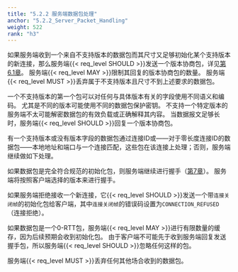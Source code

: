 ```yaml
---
title: "5.2.2 服务端数据包处理"
anchor: "5.2.2_Server_Packet_Handling"
weight: 522
rank: "h3"
---
```


如果服务端收到一个来自不支持版本的数据包而其尺寸又足够初始化某个支持版本的新连接，那么服务端{{< req_level SHOULD >}}发送一个版本协商包，详见[第6.1章](#6.1_Sending_Version_Negotiation_Packets)。
服务端{{< req_level MAY >}}限制其回复的版本协商包的数量。
服务端{{< req_level MUST >}}丢弃属于不支持版本且尺寸不到上述要求的数据包。

一个不支持版本的第一个包可以对任何与具体版本有关的字段使用不同语义和编码。
尤其是不同的版本可能使用不同的数据包保护密钥。
不支持一个特定版本的服务端不太可能解密数据包的有效负载或正确解释其内容。
当数据报文足够长时，服务端{{< req_level SHOULD >}}回复一个版本协商包。

有一个支持版本或没有版本字段的数据包通过连接ID或——对于零长度连接ID的数据包——本地地址和端口与一个连接匹配，这些包在该连接上处理；否则，服务端继续做如下处理。

如果数据包是完全符合规范的初始化包，则服务端继续进行握手（[第7章](#7_Cryptographic_and_Transport_Handshake)）。
服务端将按照客户端选择的版本来进行握手。

如果服务端拒绝接收一个新连接，它{{< req_level SHOULD >}}发送一个带`连接关闭帧`的初始化包给客户端，其中`连接关闭帧`的错误码设置为`CONNECTION_REFUSED`（连接拒绝）。

如果数据包是一个0-RTT包，服务端{{< req_level MAY >}}进行有限数量的缓存，因为后续预期会收到初始化包。
由于客户端不可能先于收到服务端回复发送握手包，所以服务端{{< req_level SHOULD >}}忽略任何这样的包。

服务端{{< req_level MUST >}}丢弃任何其他场合收到的数据包。

